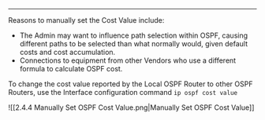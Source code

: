 
---
Reasons to manually set the Cost Value include:
- The Admin may want to influence path selection within OSPF, causing different paths to be selected than what normally would, given default costs and cost accumulation.
- Connections to equipment from other Vendors who use a different formula to calculate OSPF cost.

To change the cost value reported by the Local OSPF Router to other OSPF Routers, use the Interface configuration command `ip ospf cost value` 

![[2.4.4 Manually Set OSPF Cost Value.png|Manually Set OSPF Cost Value]]